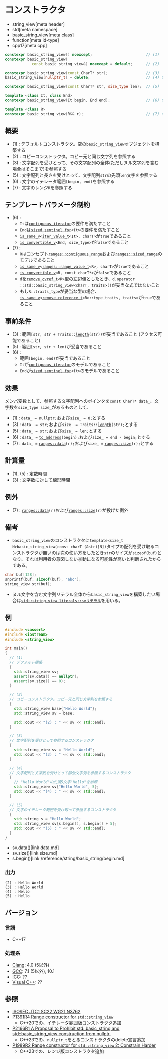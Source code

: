 # コンストラクタ
* string_view[meta header]
* std[meta namespace]
* basic_string_view[meta class]
* function[meta id-type]
* cpp17[meta cpp]

```cpp
constexpr basic_string_view() noexcept;                        // (1)
constexpr basic_string_view(
            const basic_string_view&) noexcept = default;      // (2)

constexpr basic_string_view(const CharT* str);                 // (3)
basic_string_view(nullptr_t) = delete;                         // (4) C++23

constexpr basic_string_view(const CharT* str, size_type len);  // (5)

template <class It, class End>
constexpr basic_string_view(It begin, End end);                // (6) C++20

template <class R>
constexpr basic_string_view(R&& r);                            // (7) C++23
```

## 概要
- (1) : デフォルトコンストラクタ。空の`basic_string_view`オブジェクトを構築する
- (2) : コピーコンストラクタ。コピー元と同じ文字列を参照する
- (3) : 文字配列を受けとって、その文字配列の全体(ただしヌル文字列を含む場合はそこまで)を参照する
- (5) : 文字配列と長さを受けとって、文字配列`str`の先頭`len`文字を参照する
- (6) : 文字のイテレータ範囲`[begin, end)`を参照する
- (7) : 文字のレンジ`R`を参照する


## テンプレートパラメータ制約
- (6) :
    - `It`は[`contiguous_iterator`](/reference/iterator/contiguous_iterator.md)の要件を満たすこと
    - `End`は[`sized_sentinel_for`](/reference/iterator/sized_sentinel_for.md)`<It>`の要件を満たすこと
    - [`is_same_v`](/reference/type_traits/is_same.md)`<`[`iter_value_t`](/reference/iterator/iter_value_t.md)`<It>, charT>`が`true`であること
    - [`is_convertible_v`](/reference/type_traits/is_convertible.md)`<End, size_type>`が`false`であること
- (7) :
    - `R`はコンセプト[`ranges::contiguous_range`](/reference/ranges/contiguous_range.md)および[`ranges::sized_range`](/reference/ranges/sized_range.md)のモデルであること
    - [`is_same_v`](/reference/type_traits/is_same.md)`<`[`ranges::range_value_t`](/reference/ranges/range_value_t.md)`<R>, charT>`が`true`であること
    - [`is_convertible_v`](/reference/type_traits/is_convertible.md)`<R, const charT*>`が`false`であること
    - `d`を[`remove_cvref_t`](/reference/type_traits/remove_cvref.md)`<R>`型の左辺値としたとき、`d.operator ::std::basic_string_view<charT, traits>()`が妥当な式ではないこと
    - もし`R::traits_type`が妥当な型の場合、[`is_same_v`](/reference/type_traits/is_same.md)`<`[`remove_reference_t`](/reference/type_traits/remove_reference.md)`<R>::type_traits, traits>`が`true`であること


## 事前条件
- (3) : 範囲`[str, str + Traits::`[`length`](/reference/string/char_traits/length.md)`(str))`が妥当であること (アクセス可能であること)
- (5) : 範囲`[str, str + len)`が妥当であること
- (6) :
    - 範囲`[begin, end)`が妥当であること
    - `It`が[`contiguous_iterator`](/reference/iterator/contiguous_iterator.md)のモデルであること
    - `End`が[`sized_sentinel_for`](/reference/iterator/sized_sentinel_for.md)`<It>`のモデルであること


## 効果
メンバ変数として、参照する文字配列へのポインタを`const CharT* data_`、文字数を`size_type size_`があるものとして、

- (1) : `data_ = nullptr;`および`size_ = 0;`とする
- (3) : `data_ = str;`および`size_ = Traits::`[`length`](/reference/string/char_traits/length.md)`(str);`とする
- (5) : `data_ = str;`および`size_ = len;`とする
- (6) : `data_ =` [`to_address`](/reference/memory/to_address.md)`(begin);`および`size_ = end - begin;`とする
- (7) : `data_ =` [`ranges::data`](/reference/ranges/data.md)`(r);`および`size_ =` [`ranges::size`](/reference/ranges/size.md)`(r);`とする


## 計算量
- (1), (5) : 定数時間
- (3) : 文字数に対して線形時間


## 例外
- (7) : [`ranges::data`](/reference/ranges/data.md)`(r)`および[`ranges::size`](/reference/ranges/size.md)`(r)`が投げた例外


## 備考
- `basic_string_view`のコンストラクタに`template<size_t N>basic_string_view(const charT (&str)[N])`タイプの配列を受け取るコンストラクタが無いのは次の使い方をしたとき`str`のサイズが`sizeof(buf)`となり、それは利用者の意図しない挙動になる可能性が高いと判断されたからである。

```cpp example
char buf[128];
snprintf(buf, sizeof(buf), "abc");
string_view str(buf);
```

- ヌル文字を含む文字列リテラル全体から`basic_string_view`を構築したい場合は[`std::string_view_literals::svリテラル`](op_sv.html)を用いる。


## 例
```cpp example
#include <cassert>
#include <iostream>
#include <string_view>

int main()
{
  // (1)
  // デフォルト構築
  {
    std::string_view sv;
    assert(sv.data() == nullptr);
    assert(sv.size() == 0);
  }

  // (2)
  // コピーコンストラクタ。コピー元と同じ文字列を参照する
  {
    std::string_view base{"Hello World"};
    std::string_view sv = base;

    std::cout << "(2) : " << sv << std::endl;
  }

  // (3)
  // 文字配列を受けとって参照するコンストラクタ
  {
    std::string_view sv = "Hello World";
    std::cout << "(3) : " << sv << std::endl;
  }

  // (4)
  // 文字配列と文字数を受けとって部分文字列を参照するコンストラクタ
  {
    // "Hello World"の先頭5文字"Hello"を参照
    std::string_view sv{"Hello World", 5};
    std::cout << "(4) : " << sv << std::endl;
  }

  // (5)
  // 文字のイテレータ範囲を受け取って参照するコンストラクタ
  {
    std::string s = "Hello World";
    std::string_view sv{s.begin(), s.begin() + 5};
    std::cout << "(5) : " << sv << std::endl;
  }
}
```
* sv.data()[link data.md]
* sv.size()[link size.md]
* s.begin()[link /reference/string/basic_string/begin.md]

### 出力
```
(2) : Hello World
(3) : Hello World
(4) : Hello
(5) : Hello
```

## バージョン
### 言語
- C++17

### 処理系
- [Clang](/implementation.md#clang): 4.0 (5以外)
- [GCC](/implementation.md#gcc): 7.1 (5以外), 10.1
- [ICC](/implementation.md#icc): ??
- [Visual C++](/implementation.md#visual_cpp): ??

## 参照
- [ISO/IEC JTC1 SC22 WG21 N3762](http://www.open-std.org/jtc1/sc22/wg21/docs/papers/2013/n3762.html#avoid-strlen)
- [P1391R4 Range constructor for `std::string_view`](http://www.open-std.org/jtc1/sc22/wg21/docs/papers/2019/p1391r4.pdf)
    - C++20での、イテレータ範囲版コンストラクタ追加
- [P2166R1 A Proposal to Prohibit std::basic_string and std::basic_string_view construction from nullptr.](http://www.open-std.org/jtc1/sc22/wg21/docs/papers/2020/p2166r1.html)
    - C++23での、`nullptr_t`をとるコンストラクタのdelete宣言追加
- [P1989R2 Range constructor for `std::string_view` 2: Constrain Harder](http://www.open-std.org/jtc1/sc22/wg21/docs/papers/2021/p1989r2.pdf)
    - C++23での、レンジ版コンストラクタ追加

